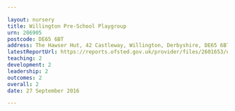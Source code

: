 ```yaml
---

layout: nursery
title: Willington Pre-School Playgroup
urn: 206905
postcode: DE65 6BT
address: The Hawser Hut, 42 Castleway, Willington, Derbyshire, DE65 6BT
latestReportUrl: https://reports.ofsted.gov.uk/provider/files/2601653/urn/206905.pdf
teaching: 2
development: 2
leadership: 2
outcomes: 2
overall: 2
date: 27 September 2016

---
```

